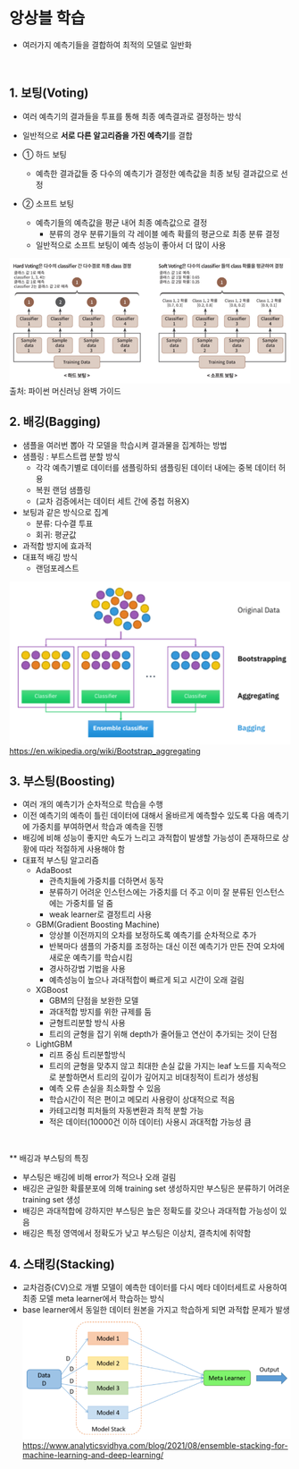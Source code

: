 # 앙상블 학습
- 여러가지 예측기들을 결합하여 최적의 모델로 일반화

<br>

## 1. 보팅(Voting)
- 여러 예측기의 결과들을 투표를 통해 최종 예측결과로 결정하는 방식
- 일반적으로 **서로 다른 알고리즘을 가진 예측기**를 결합

- ① 하드 보팅
    - 예측한 결과값들 중 다수의 예측기가 결정한 예측값을 최종 보팅 결과값으로 선정
- ② 소프트 보팅
    - 예측기들의 예측값을 평균 내어 최종 예측값으로 결정
        - 분류의 경우 분류기들의 각 레이블 예측 확률의 평균으로 최종 분류 결정
    - 일반적으로 소프트 보팅이 예측 성능이 좋아서 더 많이 사용

![voting](data/image/voting.png)
출처: 파이썬 머신러닝 완벽 가이드

## 2. 배깅(Bagging)
- 샘플을 여러번 뽑아 각 모델을 학습시켜 결과물을 집계하는 방법
- 샘플링 : 부트스트랩 분할 방식
    - 각각 예측기별로 데이터를 샘플링하되 샘플링된 데이터 내에는 중복 데이터 허용
    - 복원 랜덤 샘플링
    * (교차 검증에서는 데이터 세트 간에 중첩 허용X)
- 보팅과 같은 방식으로 집계
    - 분류: 다수결 투표
    - 회귀: 평균값
- 과적합 방지에 효과적
- 대표적 배깅 방식 
    - 랜덤포레스트

![bagging](data/image/bagging.png)
https://en.wikipedia.org/wiki/Bootstrap_aggregating

## 3. 부스팅(Boosting)
- 여러 개의 예측기가 순차적으로 학습을 수행
- 이전 예측기의 예측이 틀린 데이터에 대해서 올바르게 예측할수 있도록 다음 예측기에 가중치를 부여하면서 학습과 예측을 진행
- 배깅에 비해 성능이 좋지만 속도가 느리고 과적합이 발생할 가능성이 존재하므로 상황에 따라 적절하게 사용해야 함
- 대표적 부스팅 알고리즘
    - AdaBoost
        - 관측치들에 가중치를 더하면서 동작
        - 분류하기 어려운 인스턴스에는 가중치를 더 주고 이미 잘 분류된 인스턴스에는 가중치를 덜 줌
        - weak learner로 결정트리 사용
    - GBM(Gradient Boosting Machine)
        - 앙상블 이전까지의 오차를 보정하도록 예측기를 순차적으로 추가
        - 반복마다 샘플의 가중치를 조정하는 대신 이전 예측기가 만든 잔여 오차에 새로운 예측기를 학습시킴
        - 경사하강법 기법을 사용
        - 예측성능이 높으나 과대적합이 빠르게 되고 시간이 오래 걸림
    - XGBoost
        - GBM의 단점을 보완한 모델
        - 과대적합 방지를 위한 규제를 둠
        - 균형트리분할 방식 사용
        - 트리의 균형을 잡기 위해 depth가 줄어들고 연산이 추가되는 것이 단점
    - LightGBM
        - 리프 중심 트리분할방식
        - 트리의 균형을 맞추지 않고 최대한 손실 값을 가지는 leaf 노드를 지속적으로 분할하면서 트리의 깊이가 깊어지고 비대칭적이 트리가 생성됨
        - 예측 오류 손실을 최소화할 수 있음
        - 학습시간이 적은 편이고 메모리 사용량이 상대적으로 적음
        - 카테고리형 피처들의 자동변환과 최적 분할 가능
        - 적은 데이터(10000건 이하 데이터) 사용시 과대적합 가능성 큼
<br>

** 배깅과 부스팅의 특징
- 부스팅은 배깅에 비해 error가 적으나 오래 걸림
- 배깅은 균일한 확률분포에 의해 training set 생성하지만 부스팅은 분류하기 어려운 training set 생성
- 배깅은 과대적합에 강하지만 부스팅은 높은 정확도를 갖으나 과대적합 가능성이 있음
- 배깅은 특정 영역에서 정확도가 낮고 부스팅은 이상치, 결측치에 취약함

## 4. 스태킹(Stacking)
- 교차검증(CV)으로 개별 모델이 예측한 데이터를 다시 메타 데이터세트로 사용하여 최종 모델 meta learner에서 학습하는 방식
- base learner에서 동일한 데이터 원본을 가지고 학습하게 되면 과적합 문제가 발생
![stacking](data/image/stacking.png)
https://www.analyticsvidhya.com/blog/2021/08/ensemble-stacking-for-machine-learning-and-deep-learning/

